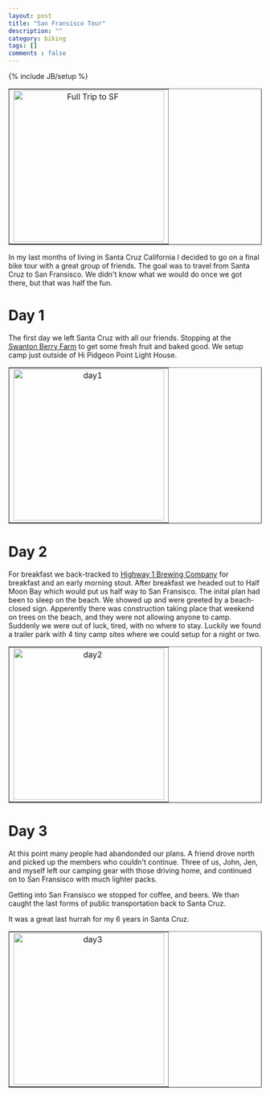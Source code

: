 ```yaml
---
layout: post
title: "San Fransisco Tour"
description: ""
category: biking
tags: []
comments : false
---
```

{% include JB/setup %}


<table width="300" border="1" cellpadding="0">
<tr>
<td align="center" valign="center">
<img src="{{site.url}}/images/hobbies/SFTour-all.png" alt="Full Trip to SF" width="300" align="center" style="display:block"/>
</td>
</tr>
</table>

In my last months of living in Santa Cruz California I decided to go on a final bike tour with a great group of friends. The goal was to travel from Santa Cruz to San Fransisco. We didn't know what we would do once we got there, but that was half the fun.

# Day 1

The first day we left Santa Cruz with all our friends. Stopping at the [Swanton Berry Farm](swantonberryfarm.com) to get some fresh fruit and baked good. We setup camp just outside of Hi Pidgeon Point Light House.

<table width="300" border="1" cellpadding="0">
<tr>
<td align="center" valign="center">
<img src="{{site.url}}/images/hobbies/SFTour-day1.png" alt="day1" width="300" align="center" style="display:block" />
</td>
</tr>
</table>

# Day 2 

For breakfast we back-tracked to [Highway 1 Brewing Company](highway1brewing.com) for breakfast and an early morning stout. After breakfast we headed out to Half Moon Bay which would put us half way to San Fransisco. The inital plan had been to sleep on the beach. We showed up and were greeted by a beach-closed sign. Apperently there was construction taking place that weekend on trees on the beach, and they were not allowing anyone to camp. Suddenly we were out of luck, tired, with no where to stay. Luckily we found a trailer park with 4 tiny camp sites where we could setup for a night or two.

<table width="300" border="1" cellpadding="0">
<tr>
<td align="center" valign="center">
<img src="{{site.url}}/images/hobbies/SFTour-day2.png" alt="day2" width="300" align="center"/>
</td>
</tr>
</table>

# Day 3

At this point many people had abandonded our plans. A friend drove north and picked up the members who couldn't continue. Three of us, John, Jen, and myself left our camping gear with those driving home, and continued on to San Fransisco with much lighter packs.

Getting into San Fransisco we stopped for coffee, and beers. We than caught the last forms of public transportation back to Santa Cruz.

It was a great last hurrah for my 6 years in Santa Cruz.

<table width="300" border="1" cellpadding="0">
<tr>
<td align="center" valign="center">
<img src="{{site.url}}/images/hobbies/SFTour-day3.png" alt="day3" width="300" align="center"/>
</td>
</tr>
</table>